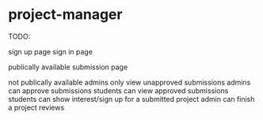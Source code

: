 # project-manager

TODO:
<!-- create frontend -->
<!-- create backend -->

<!-- setup deployments -->
<!-- create firebase project for users (use firebase for auth, but create custom jwt tokens for security, aka, if we get a valid firebase token, create a custom jwt) -->

<!-- all features assumed to be front end AND back end -->
sign up page
sign in page

publically available
    submission page

not publically available
    admins only view unapproved submissions
    admins can approve submissions
    students can view approved submissions
    students can show interest/sign up for a submitted project
    admin can finish a project
    reviews

